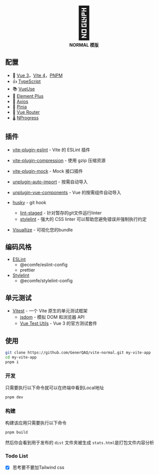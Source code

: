 <div align=center style="font-size: 100px">🗿</div>
<div align=center style="font-weight: bold">NORMAL 模版</div>

## 配置
* 🚀 [Vue 3](https://cn.vuejs.org/)，[Vite 4](https://cn.vitejs.dev/)，[PNPM](https://pnpm.io/)
* 👍 [TypeScript](https://www.typescriptlang.org/)
* 📚 [VueUse](https://vueuse.org/)
* 🧩 [Element Plus](https://element-plus.org/zh-CN/)
* 🔁 [Axios](https://axios-http.com/zh/)
* 🍍 [Pinia](https://pinia.vuejs.org/)
* 🚦 [Vue Router](https://router.vuejs.org/)
* 🌡️ [NProgress](https://rstacruz.github.io/nprogress/)

## 插件
* [vite-plugin-eslint](https://github.com/gxmari007/vite-plugin-eslint) - Vite 的 ESLint 插件
* [vite-plugin-compression](https://github.com/vbenjs/vite-plugin-compression) - 使用 gzip 压缩资源
* [vite-plugin-mock](https://github.com/vbenjs/vite-plugin-mock/tree/main#readme) - Mock 接口插件

* [unplugin-auto-import](https://github.com/unplugin/unplugin-auto-import) - 按需自动导入
* [unplugin-vue-components](https://github.com/unplugin/unplugin-vue-components) - Vue 的按需组件自动导入

* [husky](https://typicode.github.io/husky/) - git hook
    * [lint-staged](https://github.com/okonet/lint-staged) - 针对暂存的git文件运行linter
    * [stylelint](https://stylelint.io/) - 强大的 CSS linter 可以帮助您避免错误并强制执行约定

* [Visuallize](https://github.com/btd/rollup-plugin-visualizer) - 可视化您的bundle

## 编码风格
* [ESLint](https://eslint.org/)
  * @ecomfe/eslint-config
  * prettier
* [Stylelint](https://stylelint.io/)
  * @ecomfe/stylelint-config

## 单元测试
* [Vitest](https://cn.vitest.dev/) - 一个 Vite 原生的单元测试框架
  * [jsdom](https://github.com/jsdom/jsdom) - 模拟 DOM 和浏览器 API
  * [Vue Test Utils](https://test-utils.vuejs.org/) - Vue 3 的官方测试套件

## 使用

```bash
git clone https://github.com/GenerQAQ/vite-normal.git my-vite-app
cd my-vite-app
pnpm i
```

### 开发

只需要执行以下命令就可以在终端中看到Local地址

```bash
pnpm dev
```

### 构建

构建该应用只需要执行以下命令

```bash
pnpm build
```

然后你会看到用于发布的 `dist` 文件夹被生成
`stats.html`是打包文件内容分析

### Todo List
- [x] 思考要不要加Tailwind css

